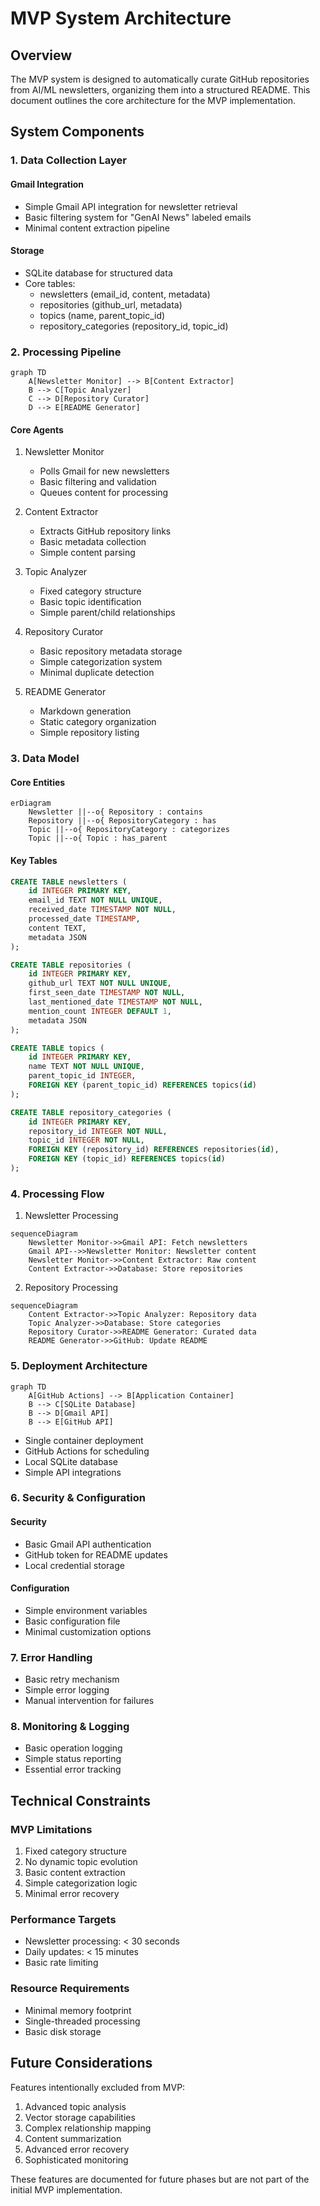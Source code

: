 # MVP System Architecture

## Overview

The MVP system is designed to automatically curate GitHub repositories from AI/ML newsletters, organizing them into a structured README. This document outlines the core architecture for the MVP implementation.

## System Components

### 1. Data Collection Layer

#### Gmail Integration
- Simple Gmail API integration for newsletter retrieval
- Basic filtering system for "GenAI News" labeled emails
- Minimal content extraction pipeline

#### Storage
- SQLite database for structured data
- Core tables:
  - newsletters (email_id, content, metadata)
  - repositories (github_url, metadata)
  - topics (name, parent_topic_id)
  - repository_categories (repository_id, topic_id)

### 2. Processing Pipeline

```mermaid
graph TD
    A[Newsletter Monitor] --> B[Content Extractor]
    B --> C[Topic Analyzer]
    C --> D[Repository Curator]
    D --> E[README Generator]
```

#### Core Agents

1. Newsletter Monitor
   - Polls Gmail for new newsletters
   - Basic filtering and validation
   - Queues content for processing

2. Content Extractor
   - Extracts GitHub repository links
   - Basic metadata collection
   - Simple content parsing

3. Topic Analyzer
   - Fixed category structure
   - Basic topic identification
   - Simple parent/child relationships

4. Repository Curator
   - Basic repository metadata storage
   - Simple categorization system
   - Minimal duplicate detection

5. README Generator
   - Markdown generation
   - Static category organization
   - Simple repository listing

### 3. Data Model

#### Core Entities

```mermaid
erDiagram
    Newsletter ||--o{ Repository : contains
    Repository ||--o{ RepositoryCategory : has
    Topic ||--o{ RepositoryCategory : categorizes
    Topic ||--o{ Topic : has_parent
```

#### Key Tables

```sql
CREATE TABLE newsletters (
    id INTEGER PRIMARY KEY,
    email_id TEXT NOT NULL UNIQUE,
    received_date TIMESTAMP NOT NULL,
    processed_date TIMESTAMP,
    content TEXT,
    metadata JSON
);

CREATE TABLE repositories (
    id INTEGER PRIMARY KEY,
    github_url TEXT NOT NULL UNIQUE,
    first_seen_date TIMESTAMP NOT NULL,
    last_mentioned_date TIMESTAMP NOT NULL,
    mention_count INTEGER DEFAULT 1,
    metadata JSON
);

CREATE TABLE topics (
    id INTEGER PRIMARY KEY,
    name TEXT NOT NULL UNIQUE,
    parent_topic_id INTEGER,
    FOREIGN KEY (parent_topic_id) REFERENCES topics(id)
);

CREATE TABLE repository_categories (
    id INTEGER PRIMARY KEY,
    repository_id INTEGER NOT NULL,
    topic_id INTEGER NOT NULL,
    FOREIGN KEY (repository_id) REFERENCES repositories(id),
    FOREIGN KEY (topic_id) REFERENCES topics(id)
);
```

### 4. Processing Flow

1. Newsletter Processing
```mermaid
sequenceDiagram
    Newsletter Monitor->>Gmail API: Fetch newsletters
    Gmail API-->>Newsletter Monitor: Newsletter content
    Newsletter Monitor->>Content Extractor: Raw content
    Content Extractor->>Database: Store repositories
```

2. Repository Processing
```mermaid
sequenceDiagram
    Content Extractor->>Topic Analyzer: Repository data
    Topic Analyzer->>Database: Store categories
    Repository Curator->>README Generator: Curated data
    README Generator->>GitHub: Update README
```

### 5. Deployment Architecture

```mermaid
graph TD
    A[GitHub Actions] --> B[Application Container]
    B --> C[SQLite Database]
    B --> D[Gmail API]
    B --> E[GitHub API]
```

- Single container deployment
- GitHub Actions for scheduling
- Local SQLite database
- Simple API integrations

### 6. Security & Configuration

#### Security
- Basic Gmail API authentication
- GitHub token for README updates
- Local credential storage

#### Configuration
- Simple environment variables
- Basic configuration file
- Minimal customization options

### 7. Error Handling

- Basic retry mechanism
- Simple error logging
- Manual intervention for failures

### 8. Monitoring & Logging

- Basic operation logging
- Simple status reporting
- Essential error tracking

## Technical Constraints

### MVP Limitations
1. Fixed category structure
2. No dynamic topic evolution
3. Basic content extraction
4. Simple categorization logic
5. Minimal error recovery

### Performance Targets
- Newsletter processing: < 30 seconds
- Daily updates: < 15 minutes
- Basic rate limiting

### Resource Requirements
- Minimal memory footprint
- Single-threaded processing
- Basic disk storage

## Future Considerations

Features intentionally excluded from MVP:
1. Advanced topic analysis
2. Vector storage capabilities
3. Complex relationship mapping
4. Content summarization
5. Advanced error recovery
6. Sophisticated monitoring

These features are documented for future phases but are not part of the initial MVP implementation.
